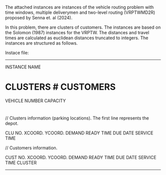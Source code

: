 The attached instances are instances of the vehicle routing problem with time windows, multiple deliverymen and two-level routing (VRPTWMD2R) proposed by Senna et. al (2024).

In this problem, there are clusters of customers.
The instances are based on the Solomon (1987) instances for the VRPTW.
The distances and travel times are calculated as euclidean distances truncated to integers.
The instances are structured as follows.

Instace file:

----------------------------------------------------------------------------------------
INSTANCE NAME

# CLUSTERS	# CUSTOMERS

VEHICLE
NUMBER     CAPACITY
  #           #

// Clusters information (parking locations). The first line represents the depot.

CLU NO.  XCOORD.   YCOORD.    DEMAND    READY TIME  DUE DATE   SERVICE  TIME
 
// Customers information.
 
CUST NO.  XCOORD.   YCOORD.    DEMAND   READY TIME  DUE DATE   SERVICE TIME  CLUSTER

----------------------------------------------------------------------------------------
